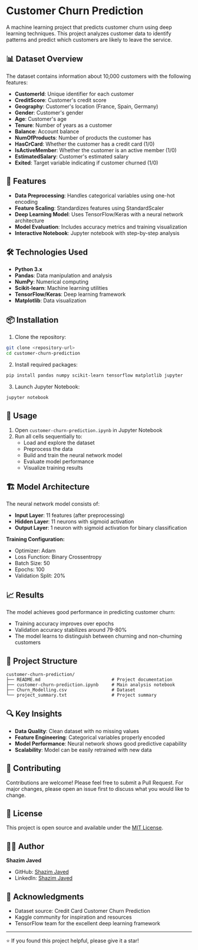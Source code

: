 # Customer Churn Prediction

A machine learning project that predicts customer churn using deep learning techniques. This project analyzes customer data to identify patterns and predict which customers are likely to leave the service.

## 📊 Dataset Overview

The dataset contains information about 10,000 customers with the following features:

- **CustomerId**: Unique identifier for each customer
- **CreditScore**: Customer's credit score
- **Geography**: Customer's location (France, Spain, Germany)
- **Gender**: Customer's gender
- **Age**: Customer's age
- **Tenure**: Number of years as a customer
- **Balance**: Account balance
- **NumOfProducts**: Number of products the customer has
- **HasCrCard**: Whether the customer has a credit card (1/0)
- **IsActiveMember**: Whether the customer is an active member (1/0)
- **EstimatedSalary**: Customer's estimated salary
- **Exited**: Target variable indicating if customer churned (1/0)

## 🚀 Features

- **Data Preprocessing**: Handles categorical variables using one-hot encoding
- **Feature Scaling**: Standardizes features using StandardScaler
- **Deep Learning Model**: Uses TensorFlow/Keras with a neural network architecture
- **Model Evaluation**: Includes accuracy metrics and training visualization
- **Interactive Notebook**: Jupyter notebook with step-by-step analysis

## 🛠️ Technologies Used

- **Python 3.x**
- **Pandas**: Data manipulation and analysis
- **NumPy**: Numerical computing
- **Scikit-learn**: Machine learning utilities
- **TensorFlow/Keras**: Deep learning framework
- **Matplotlib**: Data visualization

## 📦 Installation

1. Clone the repository:
```bash
git clone <repository-url>
cd customer-churn-prediction
```

2. Install required packages:
```bash
pip install pandas numpy scikit-learn tensorflow matplotlib jupyter
```

3. Launch Jupyter Notebook:
```bash
jupyter notebook
```

## 🎯 Usage

1. Open `customer-churn-prediction.ipynb` in Jupyter Notebook
2. Run all cells sequentially to:
   - Load and explore the dataset
   - Preprocess the data
   - Build and train the neural network model
   - Evaluate model performance
   - Visualize training results

## 🏗️ Model Architecture

The neural network model consists of:
- **Input Layer**: 11 features (after preprocessing)
- **Hidden Layer**: 11 neurons with sigmoid activation
- **Output Layer**: 1 neuron with sigmoid activation for binary classification

**Training Configuration:**
- Optimizer: Adam
- Loss Function: Binary Crossentropy
- Batch Size: 50
- Epochs: 100
- Validation Split: 20%

## 📈 Results

The model achieves good performance in predicting customer churn:
- Training accuracy improves over epochs
- Validation accuracy stabilizes around 79-80%
- The model learns to distinguish between churning and non-churning customers

## 📁 Project Structure

```
customer-churn-prediction/
├── README.md                           # Project documentation
├── customer-churn-prediction.ipynb     # Main analysis notebook
├── Churn_Modelling.csv                 # Dataset
└── project_summary.txt                 # Project summary
```

## 🔍 Key Insights

- **Data Quality**: Clean dataset with no missing values
- **Feature Engineering**: Categorical variables properly encoded
- **Model Performance**: Neural network shows good predictive capability
- **Scalability**: Model can be easily retrained with new data

## 🤝 Contributing

Contributions are welcome! Please feel free to submit a Pull Request. For major changes, please open an issue first to discuss what you would like to change.

## 📄 License

This project is open source and available under the [MIT License](LICENSE).

## 👨‍💻 Author
**Shazim Javed**
- GitHub: [Shazim Javed](https://github.com/shazimjaved)
- LinkedIn: [Shazim Javed](https://linkedin.com/in/shazimjaved)

## 🙏 Acknowledgments

- Dataset source: Credit Card Customer Churn Prediction
- Kaggle community for inspiration and resources
- TensorFlow team for the excellent deep learning framework

---

⭐ If you found this project helpful, please give it a star!


